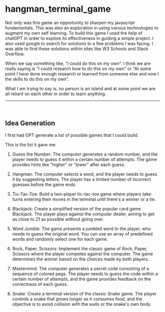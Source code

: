 # hangman_terminal_game

Not only was this game an opprotunity to sharpen my javascript fundamentals. This was also an exploration in using various technologies to augment my own self learning.  To build this game I used the help of chatGPT in order to explore its effectiveness in guiding a simple project.  I also used google to search for solutions to a few problems I was facing.  I was able to find these solutions within sites like W3 Schools and Stack Overflow.

When we say something like, "I could do this on my own". I think we are really saying is "I could research how to do this on my own" or "At some point I have done enough research or learned from someone else and now I the skills to do this on my own".  

What I am trying to say is, no person is an island and at some point we are all reliant on each other in order to learn anything. 

<hr/>

<br/>

## Idea Generation

I first had GPT generate a list of possible games that I could build. 

This is the list it gave me:

1. Guess the Number: The computer generates a random number, and the player needs to guess it within a certain number of attempts. The game provides hints like "higher" or "lower" after each guess.

2. Hangman: The computer selects a word, and the player needs to guess it by suggesting letters. The player has a limited number of incorrect guesses before the game ends.

3. Tic-Tac-Toe: Build a two-player tic-tac-toe game where players take turns entering their moves in the terminal until there's a winner or a tie.

4. Blackjack: Create a simplified version of the popular card game Blackjack. The player plays against the computer dealer, aiming to get as close to 21 as possible without going over.

5. Word Jumble: The game presents a jumbled word to the player, who needs to guess the original word. You can use an array of predefined words and randomly select one for each game.

6. Rock, Paper, Scissors: Implement the classic game of Rock, Paper, Scissors where the player competes against the computer. The game determines the winner based on the choices made by both players.

7. Mastermind: The computer generates a secret code consisting of a sequence of colored pegs. The player needs to guess the code within a certain number of attempts, and the game provides feedback on the correctness of each guess.

8. Snake: Create a terminal version of the classic Snake game. The player controls a snake that grows longer as it consumes food, and the objective is to avoid collision with the walls or the snake's own body.


